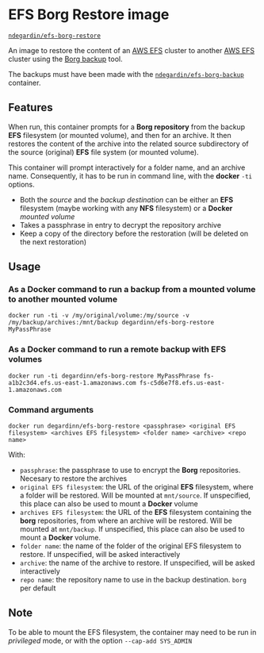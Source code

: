 # EFS Borg Restore image

[`ndegardin/efs-borg-restore`](https://hub.docker.com/r/ndegardin/efs-borg-restore/)

An image to restore the content of an [AWS EFS](https://aws.amazon.com/efs/) cluster to another [AWS EFS](https://aws.amazon.com/efs/) cluster using the [Borg backup](https://borgbackup.readthedocs.io/) tool.

The backups must have been made with the [`ndegardin/efs-borg-backup`](https://hub.docker.com/r/ndegardin/efs-borg-backup/) container.  

## Features

When run, this container prompts for a **Borg repository** from the backup **EFS** filesystem (or mounted volume), and then for an archive. It then restores the content of the archive into the related source subdirectory of the source (original) **EFS** file system (or mounted volume).

This container will prompt interactively for a folder name, and an archive name. Consequently, it has to be run in command line, with the **docker** `-ti` options.

- Both the *source* and the *backup destination* can be either an **EFS** filesystem (maybe working with any **NFS** filesystem) or a **Docker** *mounted volume*
- Takes a passphrase in entry to decrypt the repository archive
- Keep a copy of the directory before the restoration (will be deleted on the next restoration)

## Usage

### As a **Docker** command to run a backup from a mounted volume to another mounted volume

    docker run -ti -v /my/original/volume:/my/source -v /my/backup/archives:/mnt/backup degardinn/efs-borg-restore MyPassPhrase

### As a **Docker** command to run a remote backup with EFS volumes

    docker run -ti degardinn/efs-borg-restore MyPassPhrase fs-a1b2c3d4.efs.us-east-1.amazonaws.com fs-c5d6e7f8.efs.us-east-1.amazonaws.com

### Command arguments

    docker run degardinn/efs-borg-restore <passphrase> <original EFS filesystem> <archives EFS filesystem> <folder name> <archive> <repo name>

With:
 - `passphrase`: the passphrase to use to encrypt the **Borg** repositories. Necesary to restore the archives
 - `original EFS filesystem`: the URL of the original **EFS** filesystem, where a folder will be restored. Will be mounted at `mnt/source`. If unspecified, this place can also be used to mount a **Docker** volume
 - `archives EFS filesystem`: the URL of the **EFS** filesystem containing the **borg** repositories, from where an archive will be restored. Will be mounted at `mnt/backup`. If unspecified, this place can also be used to mount a **Docker** volume.
 - `folder name`: the name of the folder of the original EFS filesystem to restore. If unspecified, will be asked interactively
 - `archive`: the name of the archive to restore. If unspecified, will be asked interactively
 - `repo name`: the repository name to use in the backup destination. `borg` per default

 ## Note

 To be able to mount the EFS filesystem, the container may need to be run in *privileged* mode, or with the option `--cap-add SYS_ADMIN`